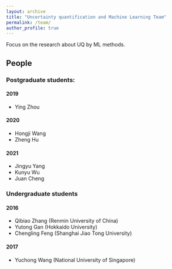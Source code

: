 ```yaml
---
layout: archive
title: "Uncertainty quantification and Machine Learning Team"
permalink: /team/
author_profile: true
---
```


Focus on the research about UQ by ML methods.

## People

### Postgraduate students:

#### 2019

- Ying Zhou

#### 2020

- Hongji Wang
- Zheng Hu

#### 2021

- Jingyu Yang
- Kunyu Wu
- Juan Cheng

### Undergraduate students

#### 2016

- Qibiao Zhang (Renmin University of China)
- Yutong Gan (Hokkaido University)
- Chengling Feng (Shanghai Jiao Tong University)

#### 2017

- Yuchong Wang (National University of Singapore)
